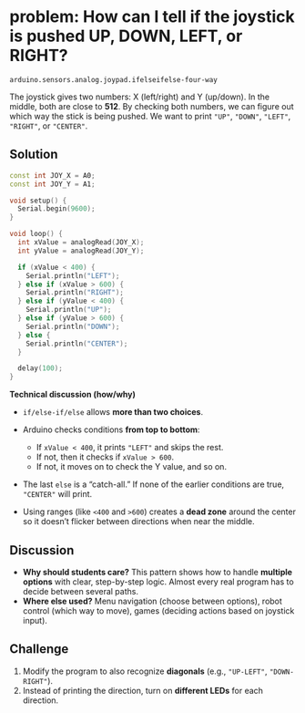# problem: How can I tell if the joystick is pushed UP, DOWN, LEFT, or RIGHT?

`arduino.sensors.analog.joypad.ifelseifelse-four-way`

The joystick gives two numbers: X (left/right) and Y (up/down). In the middle, both are close to **512**. By checking both numbers, we can figure out which way the stick is being pushed. We want to print `"UP"`, `"DOWN"`, `"LEFT"`, `"RIGHT"`, or `"CENTER"`.

## Solution

```cpp
const int JOY_X = A0;
const int JOY_Y = A1;

void setup() {
  Serial.begin(9600);
}

void loop() {
  int xValue = analogRead(JOY_X);
  int yValue = analogRead(JOY_Y);

  if (xValue < 400) {
    Serial.println("LEFT");
  } else if (xValue > 600) {
    Serial.println("RIGHT");
  } else if (yValue < 400) {
    Serial.println("UP");
  } else if (yValue > 600) {
    Serial.println("DOWN");
  } else {
    Serial.println("CENTER");
  }

  delay(100);
}
```

**Technical discussion (how/why)**

* `if/else-if/else` allows **more than two choices**.
* Arduino checks conditions **from top to bottom**:

  * If `xValue < 400`, it prints `"LEFT"` and skips the rest.
  * If not, then it checks if `xValue > 600`.
  * If not, it moves on to check the Y value, and so on.
* The last `else` is a “catch-all.” If none of the earlier conditions are true, `"CENTER"` will print.
* Using ranges (like `<400` and `>600`) creates a **dead zone** around the center so it doesn’t flicker between directions when near the middle.

## Discussion

* **Why should students care?** This pattern shows how to handle **multiple options** with clear, step-by-step logic. Almost every real program has to decide between several paths.
* **Where else used?** Menu navigation (choose between options), robot control (which way to move), games (deciding actions based on joystick input).

## Challenge

1. Modify the program to also recognize **diagonals** (e.g., `"UP-LEFT"`, `"DOWN-RIGHT"`).
2. Instead of printing the direction, turn on **different LEDs** for each direction.
